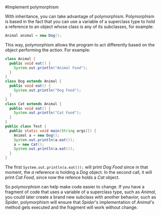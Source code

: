 #Implement polymorphism

With inheritance, you can take advantage of polymorphism. Polymorphism is based in the fact that you can use a variable of a superclass type to hold a reference to an object whose class is any of its subclasses, for example:
````java
Animal animal = new Dog();
````

This way, polymorphism allows the program to act differently based on the object performing the action. For example:
````java
class Animal {
  public void eat() {
    System.out.println("Animal Food");
  }
}
class Dog extends Animal {
  public void eat() {
    System.out.println("Dog Food");
  }
}
class Cat extends Animal {
  public void eat() {
    System.out.println("Cat Food");
  }
}
public class Test {
  public static void main(String args[]) {
    Animal a = new Dog();
    System.out.println(a.eat());
    a = new Cat();
    System.out.println(a.eat());
  }
}
````
The first `System.out.println(a.eat());` will print *Dog Food* since in that moment, the *a* reference is holding a *Dog* object. In the second call, it will print *Cat Food*, since now the refence holds a *Cat* object.

So polymorphism can help make code easier to change. If you have a fragment of code that uses a variable of a superclass type, such as *Animal*, you could later create a brand new subclass with another behavior, such as *Spider*, polymorphism will ensure that *Spider*'s implementation of *Animal*'s method gets executed and the fragment will work without change. 
